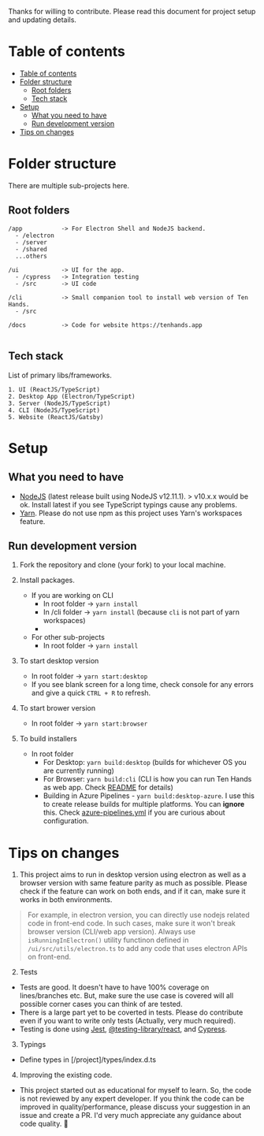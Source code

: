Thanks for willing to contribute. Please read this document for project setup and updating details.

# Table of contents
- [Table of contents](#table-of-contents)
- [Folder structure](#folder-structure)
  - [Root folders](#root-folders)
  - [Tech stack](#tech-stack)
- [Setup](#setup)
  - [What you need to have](#what-you-need-to-have)
  - [Run development version](#run-development-version)
- [Tips on changes](#tips-on-changes)


# Folder structure

There are multiple sub-projects here.

## Root folders

```
/app           -> For Electron Shell and NodeJS backend.
  - /electron
  - /server
  - /shared
  ...others

/ui            -> UI for the app.
  - /cypress   -> Integration testing
  - /src       -> UI code

/cli           -> Small companion tool to install web version of Ten Hands.
  - /src

/docs          -> Code for website https://tenhands.app
  

```

## Tech stack

List of primary libs/frameworks.

```
1. UI (ReactJS/TypeScript)
2. Desktop App (Electron/TypeScript)
3. Server (NodeJS/TypeScript)
4. CLI (NodeJS/TypeScript)
5. Website (ReactJS/Gatsby)
```



# Setup

## What you need to have

- [NodeJS](https://nodejs.org) (latest release built using NodeJS v12.11.1). > v10.x.x would be ok. Install latest if you see TypeScript typings cause any problems.
- [Yarn](https://yarnpkg.com). Please do not use npm as this project uses Yarn's workspaces feature.


## Run development version

1. Fork the repository and clone (your fork) to your local machine.

2. Install packages.
   - If you are working on CLI
      - In root folder -> `yarn install`
      - In /cli folder -> `yarn install` (because `cli` is not part of yarn workspaces)
      - 
   - For other sub-projects
      - In root folder -> `yarn install`

3. To start desktop version
   - In root folder -> `yarn start:desktop`
   - If you see blank screen for a long time, check console for any errors and give a quick `CTRL + R` to refresh.
  
4. To start brower version
   - In root folder -> `yarn start:browser`
   
5. To build installers
   - In root folder
      - For Desktop: `yarn build:desktop` (builds for whichever OS you are currently running)
      - For Browser: `yarn build:cli` (CLI is how you can run Ten Hands as web app. Check [README](https://github.com/saisandeepvaddi/ten-hands/blob/master/README.md#installing-browser-version) for details)
      - Building in Azure Pipelines - `yarn build:desktop-azure`. I use this to create release builds for multiple platforms. You can **ignore** this. Check [azure-pipelines.yml](/azure-pipelines.yml) if you are curious about configuration.

# Tips on changes

1. This project aims to run in desktop version using electron as well as a browser version with same feature parity as much as possible. Please check if the feature can work on both ends, and if it can, make sure it works in both environments.
> For example, in electron version, you can directly use nodejs related code in front-end code. In such cases, make sure it won't break browser version (CLI/web app version). Always use `isRunningInElectron()` utility functinon defined in `/ui/src/utils/electron.ts` to add any code that uses electron APIs on front-end.

2. Tests
  - Tests are good. It doesn't have to have 100% coverage on lines/branches etc. But, make sure the use case is covered will all possible corner cases you can think of are tested.
  - There is a large part yet to be coverted in tests. Please do contribute even if you want to write only tests (Actually, very much required).
  - Testing is done using [Jest](https://jestjs.io/), [@testing-library/react](https://testing-library.com/docs/react-testing-library/intro), and [Cypress](https://www.cypress.io/).

3. Typings
  - Define types in [/project]/types/index.d.ts
  
4. Improving the existing code.
  - This project started out as educational for myself to learn. So, the code is not reviewed by any expert developer. If you think the code can be improved in quality/performance, please discuss your suggestion in an issue and create a PR. I'd very much appreciate any guidance about code quality. 🙂

